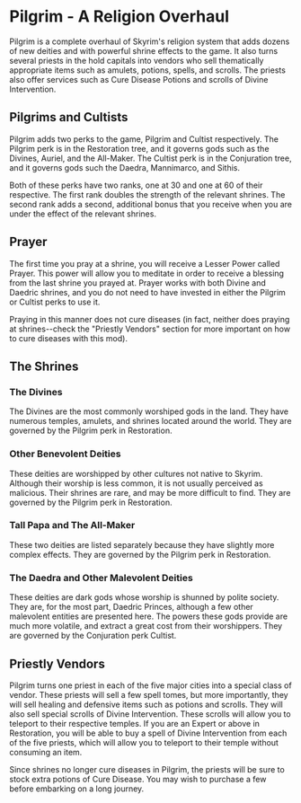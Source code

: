 # **Pilgrim - A Religion Overhaul**

Pilgrim is a complete overhaul of Skyrim's religion system that adds dozens of new deities and with powerful shrine effects to the game. It also turns several priests in the hold capitals into vendors who sell thematically appropriate items such as amulets, potions, spells, and scrolls. The priests also offer services such as Cure Disease Potions and scrolls of Divine Intervention.

## **Pilgrims and Cultists**

Pilgrim adds two perks to the game, Pilgrim and Cultist respectively. The Pilgrim perk is in the Restoration tree, and it governs gods such as the Divines, Auriel, and the All-Maker. The Cultist perk is in the Conjuration tree, and it governs gods such the Daedra, Mannimarco, and Sithis.

Both of these perks have two ranks, one at 30 and one at 60 of their respective. The first rank doubles the strength of the relevant shrines. The second rank adds a second, additional bonus that you receive when you are under the effect of the relevant shrines.

## **Prayer**

The first time you pray at a shrine, you will receive a Lesser Power called Prayer. This power will allow you to meditate in order to receive a blessing from the last shrine you prayed at. Prayer works with both Divine and Daedric shrines, and you do not need to have invested in either the Pilgrim or Cultist perks to use it.

Praying in this manner does not cure diseases (in fact, neither does praying at shrines--check the "Priestly Vendors" section for more important on how to cure diseases with this mod).

## **The Shrines**

### **The Divines**

The Divines are the most commonly worshiped gods in the land. They have numerous temples, amulets, and shrines located around the world. They are governed by the Pilgrim perk in Restoration.

### **Other Benevolent Deities**

These deities are worshipped by other cultures not native to Skyrim. Although their worship is less common, it is not usually perceived as malicious. Their shrines are rare, and may be more difficult to find. They are governed by the Pilgrim perk in Restoration.

### Tall Papa and The All-Maker

These two deities are listed separately because they have slightly more complex effects. They are governed by the Pilgrim perk in Restoration.

### **The Daedra and Other Malevolent Deities**

These deities are dark gods whose worship is shunned by polite society. They are, for the most part, Daedric Princes, although a few other malevolent entities are presented here. The powers these gods provide are much more volatile, and extract a great cost from their worshippers. They are governed by the Conjuration perk Cultist.

## **Priestly Vendors**

Pilgrim turns one priest in each of the five major cities into a special class of vendor. These priests will sell a few spell tomes, but more importantly, they will sell healing and defensive items such as potions and scrolls. They will also sell special scrolls of Divine Intervention. These scrolls will allow you to teleport to their respective temples. If you are an Expert or above in Restoration, you will be able to buy a spell of Divine Intervention from each of the five priests, which will allow you to teleport to their temple without consuming an item.

Since shrines no longer cure diseases in Pilgrim, the priests will be sure to stock extra potions of Cure Disease. You may wish to purchase a few before embarking on a long journey.
